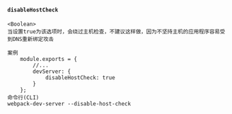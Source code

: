 #### `disableHostCheck`
    <Boolean>
    当设置true为该选项时，会绕过主机检查，不建议这样做，因为不坚持主机的应用程序容易受到DNS重新绑定攻击

    案例
        module.exports = {
            //...
            devServer: {
                disableHostCheck: true
            }
        };
    命令行(CLI)
    webpack-dev-server --disable-host-check